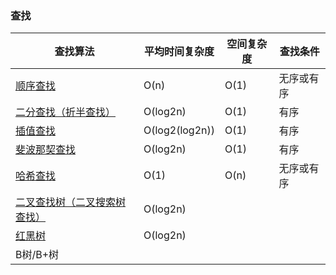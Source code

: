 ### 查找

| 查找算法                                                     | 平均时间复杂度 | 空间复杂度 | 查找条件   |
| ------------------------------------------------------------ | -------------- | ---------- | ---------- |
| [顺序查找](https://github.com/huihut/interview/blob/master/Algorithm/SequentialSearch.h) | O(n)           | O(1)       | 无序或有序 |
| [二分查找（折半查找）](https://github.com/huihut/interview/blob/master/Algorithm/BinarySearch.h) | O(log2n)       | O(1)       | 有序       |
| [插值查找](https://github.com/huihut/interview/blob/master/Algorithm/InsertionSearch.h) | O(log2(log2n)) | O(1)       | 有序       |
| [斐波那契查找](https://github.com/huihut/interview/blob/master/Algorithm/FibonacciSearch.cpp) | O(log2n)       | O(1)       | 有序       |
| [哈希查找](https://github.com/huihut/interview/blob/master/DataStructure/HashTable.cpp) | O(1)           | O(n)       | 无序或有序 |
| [二叉查找树（二叉搜索树查找）](https://github.com/huihut/interview/blob/master/Algorithm/BSTSearch.h) | O(log2n)       |            |            |
| [红黑树](https://github.com/huihut/interview/blob/master/DataStructure/RedBlackTree.cpp) | O(log2n)       |            |            |
| B树/B+树                                                     |                |            |            |